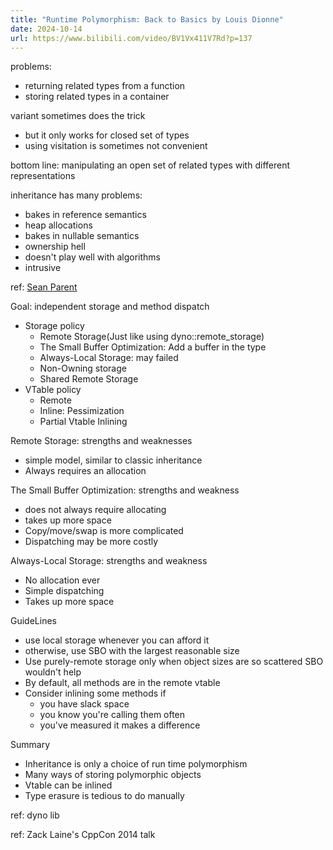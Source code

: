```yaml
---
title: "Runtime Polymorphism: Back to Basics by Louis Dionne"
date: 2024-10-14
url: https://www.bilibili.com/video/BV1Vx411V7Rd?p=137
---
```


problems:

- returning related types from a function
- storing related types in a container

variant sometimes does the trick

- but it only works for closed set of types
- using visitation is sometimes not convenient

bottom line: manipulating an open set of related types with different representations

inheritance has many problems:

- bakes in reference semantics
- heap allocations
- bakes in nullable semantics
- ownership hell
- doesn't play well with algorithms
- intrusive

ref: [Sean Parent](https://youtu.be/QGcVXgEVMJg)

Goal: independent storage and method dispatch

- Storage policy
  - Remote Storage(Just like using dyno::remote_storage)
  - The Small Buffer Optimization: Add a buffer in the type
  - Always-Local Storage: may failed
  - Non-Owning storage
  - Shared Remote Storage
- VTable policy
  - Remote
  - Inline: Pessimization
  - Partial Vtable Inlining

Remote Storage: strengths and weaknesses

- simple model, similar to classic inheritance
- Always requires an allocation

The Small Buffer Optimization: strengths and weakness

- does not always require allocating
- takes up more space
- Copy/move/swap is more complicated
- Dispatching may be more costly

Always-Local Storage: strengths and weakness

- No allocation ever
- Simple dispatching
- Takes up more space

GuideLines

- use local storage whenever you can afford it
- otherwise, use SBO with the largest reasonable size
- Use purely-remote storage only when object sizes are so scattered SBO wouldn't help
- By default, all methods are in the remote vtable
- Consider inlining some methods if
  - you have slack space
  - you know you're calling them often
  - you've measured it makes a difference

Summary

- Inheritance is only a choice of run time polymorphism
- Many ways of storing polymorphic objects
- Vtable can be inlined
- Type erasure is tedious to do manually

ref: dyno lib

ref: Zack Laine's CppCon 2014 talk
